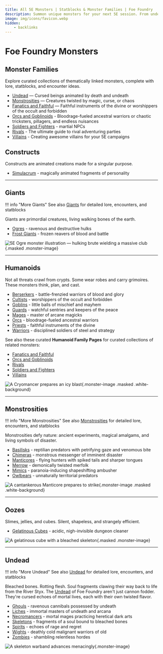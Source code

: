 ```yaml
---
title: All 5E Monsters | Statblocks & Monster Families | Foe Foundry
description: Summon unique monsters for your next 5E session. From undead horrors to monstrosities, Foe Foundry offers unforgettable foes ready to challenge your players
image: img/icons/favicon.webp
hidden:
    - backlinks
---
```


# Foe Foundry Monsters

## Monster Families

Explore curated collections of thematically linked monsters, complete with lore, statblocks, and encounter ideas.

- [Undead](../families/undead.md) — Cursed beings animated by death and undeath
- [Monstrosities](../families/monstrosities.md) — Creatures twisted by magic, curse, or chaos
- [Fanatics and Faithful](../families/fanatics_and_faithful.md) — Faithful instruments of the divine or worshippers of the occult and forbidden
- [Orcs and Goblinoids](../families/orcs_and_goblinoids.md) - Bloodrage-fueled ancestral warriors or 
chaotic tricksters, pillagers, and endless nuisances
- [Soldiers and Fighters](../families/soldiers_and_fighters.md) - martial NPCs
- [Rivals](../families/rivals.md) - The ultimate guide to rival adventuring parties
- [Villains](../families/villains.md) -  Creating awesome villains for your 5E campaigns

## Constructs

Constructs are animated creations made for a singular purpose.

- [Simulacrum](simulacrum.md) - magically animated fragments of personality

---

## Giants

!!! info "More Giants"
    See also [Giants](../families/giants.md) for detailed lore, encounters, and statblocks

Giants are primordial creatures, living walking bones of the earth.

- [Ogres](ogre.md) - ravenous and destructive hulks
- [Frost Giants](frost-giant.md) - frozen reavers of blood and battle

![5E Ogre monster illustration — hulking brute wielding a massive club](../img/monsters/ogre.webp){.masked .monster-image}

---

## Humanoids

Not all threats crawl from crypts. Some wear robes and carry grimoires. These monsters think, plan, and cast.

- [Berserkers](../monsters/berserker.md) - battle-frenzied warriors of blood and glory
- [Cultists](cultist.md) - worshippers of the occult and forbidden
- [Goblins](goblin.md) - little balls of mischief and mayhem
- [Guards](guard.md) - watchful sentries and keepers of the peace
- [Mages](mage.md) - master of arcane magicks
- [Orcs](orc.md) - bloodrage-fueled ancestral warriors
- [Priests](priest.md) - faithful instruments of the divine
- [Warriors](warrior.md) - disciplined soldiers of steel and strategy

See also these curated **Humanoid Family Pages** for curated collections of related monsters:

- [Fanatics and Faithful](../families/fanatics_and_faithful.md)
- [Orcs and Goblinoids](../families/orcs_and_goblinoids.md)
- [Rivals](../families/rivals.md)
- [Soldiers and Fighters](../families/soldiers_and_fighters.md)
- [Villains](../families/villains.md)

![A Cryomancer prepares an icy blast](../img/monsters/cryomancer2.webp){.monster-image .masked .white-background}

---

## Monstrosities

!!! info "More Monstrosities"
    See also [Monstrosities](../families/monstrosities.md) for detailed lore, encounters, and statblocks

Monstrosities defy nature: ancient experiments, magical amalgams, and living symbols of disaster.

- [Basilisks](basilisk.md) - reptilian predators with petrifying gaze and venomous bite
- [Chimeras](chimera.md) - monstrous messenger of imminent disaster
- [Manticores](manticore.md) - flying hunters with spiked tails and sharper tongues
- [Merrow](merrow.md) - demonically twisted merfolk
- [Mimics](mimic.md) - paranoia-inducing shapeshifting ambusher
- [Owlbears](owlbear.md) - unnaturally territorial predators

![A cantankerous Manticore prepares to strike](../img/monsters/manticore.webp){.monster-image .masked .white-background}

---

## Oozes

Slimes, jellies, and cubes. Silent, shapeless, and strangely efficient.

- [Gelatinous Cubes](gelatinous-cube.md) - acidic, nigh-invisible dungeon cleaner

![A gelatinous cube with a bleached skeleton](../img/monsters/gelatinous-cube.webp){.masked .monster-image}


---

## Undead

!!! info "More Undead"
    See also [Undead](../families/undead.md) for detailed lore, encounters, and statblocks

Bleached bones. Rotting flesh. Soul fragments clawing their way back to life from the River Styx. The [Undead](../families/undead.md) of Foe Foundry aren't just cannon fodder. They're cursed echoes of mortal lives, each with their own twisted flavor.

- [Ghouls](ghoul.md) - ravenous cannibals possessed by undeath
- [Liches](lich.md) - immortal masters of undeath and arcana
- [Necromancers](mage.md#necromancers) - mortal mages practicing heretical dark arts
- [Skeletons](skeleton.md) - fragments of a soul bound to bleached bones
- [Spirits](spirit.md) - echoes of rage and regret
- [Wights](wight.md) - deathly cold malignant warriors of old
- [Zombies](zombie.md) - shambling relentless hordes

![A skeleton warband advances menacingly](../img/monsters/skeleton_warband.webp){.monster-image}
